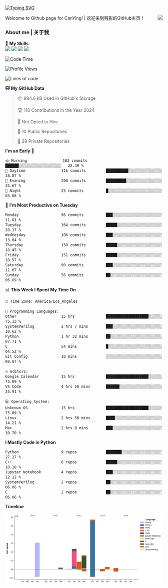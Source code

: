 [![Typing SVG](https://readme-typing-svg.herokuapp.com?size=25&duration=3500&color=00FFFF&vCenter=true&width=250&height=40&lines=Hi+Welcome+%F0%9F%91%8B%F0%9F%8F%BB;I'm+CanYing|残影)](https://git.io/typing-svg)

<a href="#">
  <img align="right" src="https://github-readme-stats.vercel.app/api?username=CanYing0913&count_private=true&rank_icon=github&show_icons=true&bg_color=15,f2f7fd,E0EAFC&" />
</a>

Welcome to Github page for CanYing! | 欢迎来到残影的GitHub主页！

### About me | 关于我

🌟 **My Skills**  
![](https://img.shields.io/badge/-C-A8B9CC?style=flat-square&logo=C&logoColor=fff)
![](https://img.shields.io/badge/-C++-00599C?style=flat-square&logo=Cpp&logoColor=fff)
![](https://img.shields.io/badge/-Python-3776AB?style=flat-square&logo=Python&logoColor=fff)
![](https://img.shields.io/badge/-Linux-000000?style=flat-square&logo=Linux&logoColor=fff)

<!--START_SECTION:waka-->
![Code Time](http://img.shields.io/badge/Code%20Time-90%20hrs%2040%20mins-blue)

![Profile Views](http://img.shields.io/badge/Profile%20Views-19-blue)

![Lines of code](https://img.shields.io/badge/From%20Hello%20World%20I%27ve%20Written-7.1%20million%20lines%20of%20code-blue)

**🐱 My GitHub Data** 

> 📦 984.6 kB Used in GitHub's Storage 
 > 
> 🏆 118 Contributions in the Year 2024
 > 
> 🚫 Not Opted to Hire
 > 
> 📜 10 Public Repositories 
 > 
> 🔑 28 Private Repositories 
 > 
**I'm an Early 🐤** 

```text
🌞 Morning                182 commits         ██████░░░░░░░░░░░░░░░░░░░   22.39 % 
🌆 Daytime                316 commits         ██████████░░░░░░░░░░░░░░░   38.87 % 
🌃 Evening                290 commits         █████████░░░░░░░░░░░░░░░░   35.67 % 
🌙 Night                  25 commits          █░░░░░░░░░░░░░░░░░░░░░░░░   03.08 % 
```
📅 **I'm Most Productive on Tuesday** 

```text
Monday                   96 commits          ███░░░░░░░░░░░░░░░░░░░░░░   11.81 % 
Tuesday                  164 commits         █████░░░░░░░░░░░░░░░░░░░░   20.17 % 
Wednesday                106 commits         ███░░░░░░░░░░░░░░░░░░░░░░   13.04 % 
Thursday                 150 commits         █████░░░░░░░░░░░░░░░░░░░░   18.45 % 
Friday                   151 commits         █████░░░░░░░░░░░░░░░░░░░░   18.57 % 
Saturday                 90 commits          ███░░░░░░░░░░░░░░░░░░░░░░   11.07 % 
Sunday                   56 commits          ██░░░░░░░░░░░░░░░░░░░░░░░   06.89 % 
```


📊 **This Week I Spent My Time On** 

```text
🕑︎ Time Zone: America/Los_Angeles

💬 Programming Languages: 
Other                    15 hrs              ███████████████████░░░░░░   75.13 % 
SystemVerilog            2 hrs 7 mins        ███░░░░░░░░░░░░░░░░░░░░░░   10.62 % 
Python                   1 hr 32 mins        ██░░░░░░░░░░░░░░░░░░░░░░░   07.71 % 
C                        54 mins             █░░░░░░░░░░░░░░░░░░░░░░░░   04.52 % 
Git Config               10 mins             ░░░░░░░░░░░░░░░░░░░░░░░░░   00.87 % 

🔥 Editors: 
Google Calendar          15 hrs              ███████████████████░░░░░░   75.09 % 
VS Code                  4 hrs 58 mins       ██████░░░░░░░░░░░░░░░░░░░   24.91 % 

💻 Operating System: 
Unknown OS               15 hrs              ███████████████████░░░░░░   75.09 % 
Linux                    2 hrs 50 mins       ████░░░░░░░░░░░░░░░░░░░░░   14.21 % 
Mac                      2 hrs 8 mins        ███░░░░░░░░░░░░░░░░░░░░░░   10.70 % 
```

**I Mostly Code in Python** 

```text
Python                   9 repos             ███████░░░░░░░░░░░░░░░░░░   27.27 % 
C++                      6 repos             █████░░░░░░░░░░░░░░░░░░░░   18.18 % 
Jupyter Notebook         4 repos             ███░░░░░░░░░░░░░░░░░░░░░░   12.12 % 
SystemVerilog            2 repos             ██░░░░░░░░░░░░░░░░░░░░░░░   06.06 % 
C                        2 repos             ██░░░░░░░░░░░░░░░░░░░░░░░   06.06 % 
```



**Timeline**

![Lines of Code chart](https://raw.githubusercontent.com/CanYing0913/CanYing0913/master/assets/bar_graph.png)


<!--END_SECTION:waka-->
